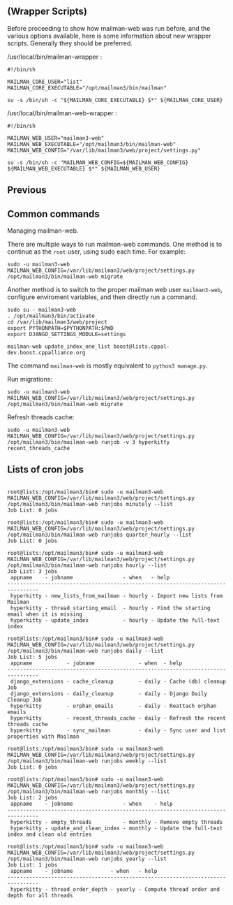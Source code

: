 
## (Wrapper Scripts)

Before proceeding to show how mailman-web was run before, and the various options available, here is some information about new wrapper scripts. Generally they should be preferred.  

/usr/local/bin/mailman-wrapper : 
```
#!/bin/sh

MAILMAN_CORE_USER="list"
MAILMAN_CORE_EXECUTABLE="/opt/mailman3/bin/mailman"

su -s /bin/sh -c "${MAILMAN_CORE_EXECUTABLE} $*" ${MAILMAN_CORE_USER}
```

/usr/local/bin/mailman-web-wrapper :
```
#!/bin/sh

MAILMAN_WEB_USER="mailman3-web"
MAILMAN_WEB_EXECUTABLE="/opt/mailman3/bin/mailman-web"
MAILMAN_WEB_CONFIG="/var/lib/mailman3/web/project/settings.py"

su -s /bin/sh -c "MAILMAN_WEB_CONFIG=${MAILMAN_WEB_CONFIG} ${MAILMAN_WEB_EXECUTABLE} $*" ${MAILMAN_WEB_USER}
```

## Previous

## Common commands  

Managing mailman-web.  

There are multiple ways to run mailman-web commands. One method is to continue as the `root` user, using sudo each time. For example:  

```
sudo -u mailman3-web MAILMAN_WEB_CONFIG=/var/lib/mailman3/web/project/settings.py /opt/mailman3/bin/mailman-web migrate
```

Another method is to switch to the proper mailman web user `mailman3-web`, configure enviroment variables, and then directly run a command.  

```
sudo su - mailman3-web
. /opt/mailman3/bin/activate
cd /var/lib/mailman3/web/project
export PYTHONPATH=$PYTHONPATH:$PWD
export DJANGO_SETTINGS_MODULE=settings
```

```
mailman-web update_index_one_list boost@lists.cppal-dev.boost.cppalliance.org
```

The command `mailman-web` is mostly equivalent to `python3 manage.py`.  

Run migrations:  

```
sudo -u mailman3-web MAILMAN_WEB_CONFIG=/var/lib/mailman3/web/project/settings.py /opt/mailman3/bin/mailman-web migrate
```

Refresh threads cache:  

```
sudo -u mailman3-web MAILMAN_WEB_CONFIG=/var/lib/mailman3/web/project/settings.py /opt/mailman3/bin/mailman-web runjob -v 3 hyperkitty recent_threads_cache
```

## Lists of cron jobs

```

root@lists:/opt/mailman3/bin# sudo -u mailman3-web MAILMAN_WEB_CONFIG=/var/lib/mailman3/web/project/settings.py /opt/mailman3/bin/mailman-web runjobs minutely --list
Job List: 0 jobs

root@lists:/opt/mailman3/bin# sudo -u mailman3-web MAILMAN_WEB_CONFIG=/var/lib/mailman3/web/project/settings.py /opt/mailman3/bin/mailman-web runjobs quarter_hourly --list
Job List: 0 jobs

root@lists:/opt/mailman3/bin# sudo -u mailman3-web MAILMAN_WEB_CONFIG=/var/lib/mailman3/web/project/settings.py /opt/mailman3/bin/mailman-web runjobs hourly --list
Job List: 3 jobs
 appname    - jobname                - when   - help
--------------------------------------------------------------------------------
 hyperkitty - new_lists_from_mailman - hourly - Import new lists from Mailman
 hyperkitty - thread_starting_email  - hourly - Find the starting email when it is missing
 hyperkitty - update_index           - hourly - Update the full-text index

root@lists:/opt/mailman3/bin# sudo -u mailman3-web MAILMAN_WEB_CONFIG=/var/lib/mailman3/web/project/settings.py /opt/mailman3/bin/mailman-web runjobs daily --list
Job List: 5 jobs
 appname           - jobname              - when  - help
--------------------------------------------------------------------------------
 django_extensions - cache_cleanup        - daily - Cache (db) cleanup Job
 django_extensions - daily_cleanup        - daily - Django Daily Cleanup Job
 hyperkitty        - orphan_emails        - daily - Reattach orphan emails
 hyperkitty        - recent_threads_cache - daily - Refresh the recent threads cache
 hyperkitty        - sync_mailman         - daily - Sync user and list properties with Mailman

root@lists:/opt/mailman3/bin# sudo -u mailman3-web MAILMAN_WEB_CONFIG=/var/lib/mailman3/web/project/settings.py /opt/mailman3/bin/mailman-web runjobs weekly --list
Job List: 0 jobs

root@lists:/opt/mailman3/bin# sudo -u mailman3-web MAILMAN_WEB_CONFIG=/var/lib/mailman3/web/project/settings.py /opt/mailman3/bin/mailman-web runjobs monthly --list
Job List: 2 jobs
 appname    - jobname                - when    - help
--------------------------------------------------------------------------------
 hyperkitty - empty_threads          - monthly - Remove empty threads
 hyperkitty - update_and_clean_index - monthly - Update the full-text index and clean old entries

root@lists:/opt/mailman3/bin# sudo -u mailman3-web MAILMAN_WEB_CONFIG=/var/lib/mailman3/web/project/settings.py /opt/mailman3/bin/mailman-web runjobs yearly --list
Job List: 1 jobs
 appname    - jobname            - when   - help
--------------------------------------------------------------------------------
 hyperkitty - thread_order_depth - yearly - Compute thread order and depth for all threads

```
